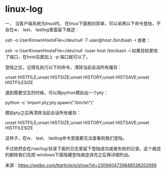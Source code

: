 # linux-log

一、  当客户端系统为linux时。
在linux下面相对简单，可以采用以下命令登陆，不会在w、 last、 lastlog里面留下痕迹：

ssh -o UserKnownHostsFile=/dev/null -T user@host /bin/bash -i
或者：

ssh -o UserKnownHostsFile=/dev/null -luser host /bin/bash -i
如果目标更改了端口，在host后面加上 -p 端口就可以了。


登陆之后，记得先执行以下的命令，清除当前会话所有缓存：
 

unset HISTFILE;unset HISTSIZE;unset HISTORY;unset HISTSAVE;unset HISTFILESIZE

遇到需要交互的时候，可以用python模拟出一个pty：
 

python -c 'import pty;pty.spawn("/bin/sh")'

模拟pty之后再清除当前会话所有缓存：
 

unset HISTFILE;unset HISTSIZE;unset HISTORY;unset HISTSAVE;unset HISTFILESIZE

这样子，在w、 last、 lastlog命令里面都无法查看到我们登陆。
 
不过依然会在/var/log/目录下面的日志里留下登陆成功或者失败的记录。这个痕迹的删除我们先把 windows下面隐藏登陆痕迹讲完之后再详细列出。

 来源：https://weibo.com/ttarticle/p/show?id=2309404729848538202699
